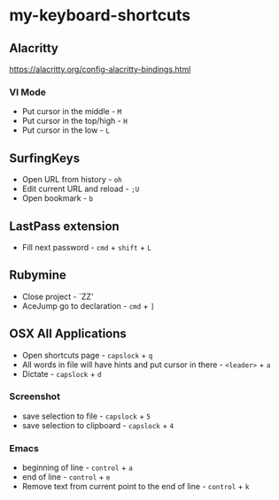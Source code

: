 # my-keyboard-shortcuts

## Alacritty
https://alacritty.org/config-alacritty-bindings.html
### VI Mode
- Put cursor in the middle - `M`
- Put cursor in the top/high - `H`
- Put cursor in the low - `L`

## SurfingKeys
- Open URL from history - `oh`
- Edit current URL and reload - `;U`
- Open bookmark - `b`

## LastPass extension
- Fill next password - `cmd` + `shift` + `L`

## Rubymine
- Close project - `ZZ'
- AceJump go to declaration - `cmd` + `]`

## OSX All Applications
- Open shortcuts page - `capslock` + `q`
- All words in file will have hints and put cursor in there - `<leader>` + `a`
- Dictate - `capslock` + `d`

### Screenshot
- save selection to file - `capslock` + `5`
- save selection to clipboard - `capslock` + `4`

### Emacs
- beginning of line - `control` + `a`
- end of line - `control` + `e`
- Remove text from current point to the end of line - `control` + `k`
